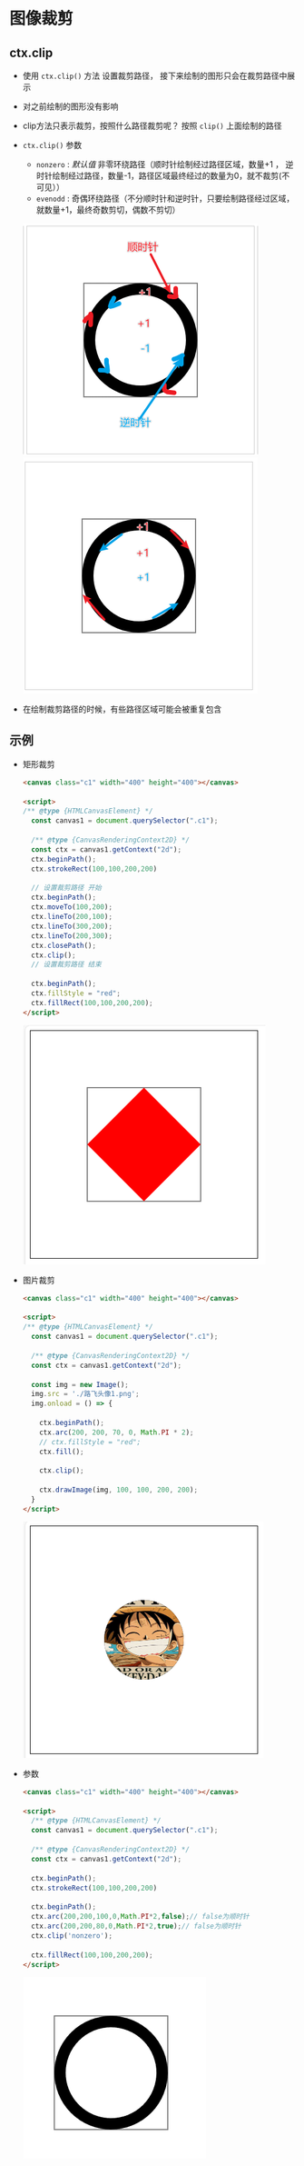 # 图像裁剪

## ctx.clip

+ 使用 `ctx.clip()` 方法 设置裁剪路径， 接下来绘制的图形只会在裁剪路径中展示
+ 对之前绘制的图形没有影响

+ clip方法只表示裁剪，按照什么路径裁剪呢？ 按照 `clip()` 上面绘制的路径

+ `ctx.clip()` 参数

  + `nonzero` : *默认值* 非零环绕路径（顺时针绘制经过路径区域，数量+1 ， 逆时针绘制经过路径，数量-1，路径区域最终经过的数量为0，就不裁剪(不可见））
  + `evenodd` : 奇偶环绕路径（不分顺时针和逆时针，只要绘制路径经过区域，就数量+1，最终奇数剪切，偶数不剪切）

  ![clip环绕1](./images/clip环绕1.png)
  ![clip环绕2](./images/clip环绕2.png)

+ 在绘制裁剪路径的时候，有些路径区域可能会被重复包含

## 示例

+ 矩形裁剪

  ```html
  <canvas class="c1" width="400" height="400"></canvas>

  <script>
  /** @type {HTMLCanvasElement} */
    const canvas1 = document.querySelector(".c1");

    /** @type {CanvasRenderingContext2D} */
    const ctx = canvas1.getContext("2d");
    ctx.beginPath();
    ctx.strokeRect(100,100,200,200)

    // 设置裁剪路径 开始
    ctx.beginPath();
    ctx.moveTo(100,200);
    ctx.lineTo(200,100);
    ctx.lineTo(300,200);
    ctx.lineTo(200,300);
    ctx.closePath();
    ctx.clip();
    // 设置裁剪路径 结束

    ctx.beginPath();
    ctx.fillStyle = "red";
    ctx.fillRect(100,100,200,200);
  </script>
  ```

  ![clip裁剪](./images/clip裁剪.png)

+ 图片裁剪

  ```html
  <canvas class="c1" width="400" height="400"></canvas>

  <script>
  /** @type {HTMLCanvasElement} */
    const canvas1 = document.querySelector(".c1");

    /** @type {CanvasRenderingContext2D} */
    const ctx = canvas1.getContext("2d");

    const img = new Image();
    img.src = './路飞头像1.png';
    img.onload = () => {

      ctx.beginPath();
      ctx.arc(200, 200, 70, 0, Math.PI * 2);
      // ctx.fillStyle = "red";
      ctx.fill();

      ctx.clip();

      ctx.drawImage(img, 100, 100, 200, 200);
    }
  </script>
  ```

  ![clip图片裁剪](./images/clip图片裁剪.png)

+ 参数

  ```html
  <canvas class="c1" width="400" height="400"></canvas>

  <script>
    /** @type {HTMLCanvasElement} */
    const canvas1 = document.querySelector(".c1");

    /** @type {CanvasRenderingContext2D} */
    const ctx = canvas1.getContext("2d");

    ctx.beginPath();
    ctx.strokeRect(100,100,200,200)

    ctx.beginPath();
    ctx.arc(200,200,100,0,Math.PI*2,false);// false为顺时针
    ctx.arc(200,200,80,0,Math.PI*2,true);// false为顺时针
    ctx.clip('nonzero');

    ctx.fillRect(100,100,200,200);
  </script>
  ```

  ![clip参数](./images/clip参数.png)
